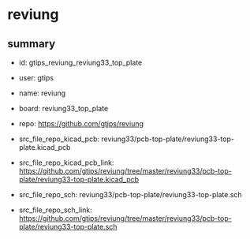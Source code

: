 # reviung
 
## summary 
* id: gtips_reviung_reviung33_top_plate
* user: gtips
* name: reviung
* board: reviung33_top_plate
* repo: https://github.com/gtips/reviung
* src_file_repo_kicad_pcb: reviung33/pcb-top-plate/reviung33-top-plate.kicad_pcb
* src_file_repo_kicad_pcb_link: https://github.com/gtips/reviung/tree/master/reviung33/pcb-top-plate/reviung33-top-plate.kicad_pcb


* src_file_repo_sch: reviung33/pcb-top-plate/reviung33-top-plate.sch
* src_file_repo_sch_link: https://github.com/gtips/reviung/tree/master/reviung33/pcb-top-plate/reviung33-top-plate.sch




